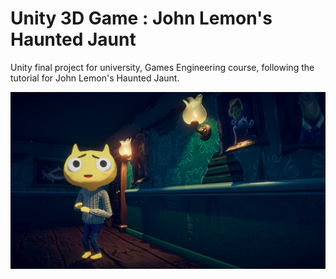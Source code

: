 # Unity 3D Game : John Lemon's Haunted Jaunt
Unity final project for university, Games Engineering course, following the tutorial for John Lemon's Haunted Jaunt.

<p align="center">
  <img src="/images/lemon.jpg"/>
</p>

